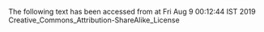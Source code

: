 The following text has been accessed from at Fri Aug 9 00:12:44 IST 2019
Creative_Commons_Attribution-ShareAlike_License

